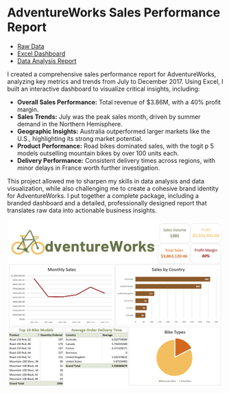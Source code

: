 # AdventureWorks Sales Performance Report

- [Raw Data](/excel-adventure-works-sales-2017/adventureworks-sales-data.csv)
- [Excel Dashboard](/excel-adventure-works-sales-2017/adventure-works-sales-dashboard.xlsx)
- [Data Analysis Report](/excel-adventure-works-sales-2017/report-sales-performance-dashboard.pdf)

I created a comprehensive sales performance report for AdventureWorks, analyzing key metrics and trends from July to December 2017. Using Excel, I built an interactive dashboard to visualize critical insights, including:

- **Overall Sales Performance:** Total revenue of $3.86M, with a 40% profit margin.
- **Sales Trends:** July was the peak sales month, driven by summer demand in the Northern Hemisphere.
- **Geographic Insights:** Australia outperformed larger markets like the U.S., highlighting its strong market potential.
- **Product Performance:** Road bikes dominated sales, with the togit p 5 models outselling mountain bikes by over 100 units each.
- **Delivery Performance:** Consistent delivery times across regions, with minor delays in France worth further investigation.

This project allowed me to sharpen my skills in data analysis and data visualization, while also challenging me to create a cohesive brand identity for AdventureWorks. I put together a complete package, including a branded dashboard and a detailed, professionally designed report that translates raw data into actionable business insights.

![Final Dashboard](/excel-adventure-works-sales-2017/dashboard-combined.png 'Final Dashboard')